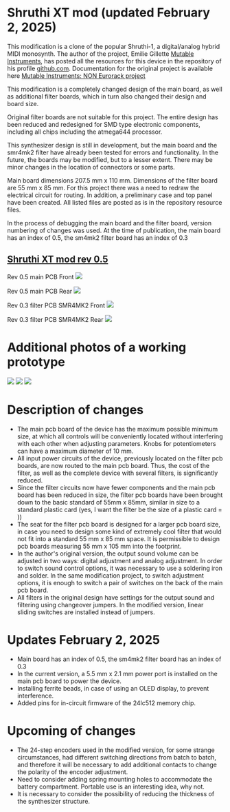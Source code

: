 # Shruthi XT mod (updated February 2, 2025)

This modification is a clone of the popular Shruthi-1, a digital/analog hybrid MIDI monosynth. The author of the project, Emilie Gillette [Mutable Instruments](https://pichenettes.github.io/mutable-instruments-documentation/), has posted all the resources for this device in the repository of his profile [github.com](https://github.com/pichenettes). Documentation for the original project is available here [Mutable Instruments: NON Eurorack project](https://pichenettes.github.io/mutable-instruments-diy-archive/)

This modification is a completely changed design of the main board, as well as additional filter boards, which in turn also changed their design and board size.

Original filter boards are not suitable for this project. The entire design has been reduced and redesigned for SMD type electronic components, including all chips including the atmega644 processor.

This synthesizer design is still in development, but the main board and the smr4mk2 filter have already been tested for errors and functionality. In the future, the boards may be modified, but to a lesser extent. There may be minor changes in the location of connectors or some parts.

Main board dimensions 207.5 mm x 110 mm. Dimensions of the filter board are 55 mm x 85 mm.
For this project there was a need to redraw the electrical circuit for routing. In addition, a preliminary case and top panel have been created.
All listed files are posted as is in the repository resource files.

In the process of debugging the main board and the filter board, version numbering of changes was used. At the time of publication, the main board has an index of 0.5, the sm4mk2 filter board has an index of 0.3

## [Shruthi XT mod rev 0.5](https://github.com/ibizafm0/shruthi_xt_mod)  
Rev 0.5 main PCB
Front
[![](https://github.com/ibizafm0/shruthi_xt_mod/blob/main/shruthixtmod/mb_shrt_xt_rev0_4_img001.jpg)](https://github.com/ibizafm0/shruthi_xt_mod/blob/main/shruthixtmod/mb_shrt_xt_rev0_4_img001.jpg)

Rev 0.5 main PCB
Rear
[![](https://github.com/ibizafm0/shruthi_xt_mod/blob/main/shruthixtmod/mb_shrt_xt_rev0_4_img003.jpg)](https://github.com/ibizafm0/shruthi_xt_mod/blob/main/shruthixtmod/mb_shrt_xt_rev0_4_img003.jpg)

Rev 0.3 filter PCB SMR4MK2
Front
[![](https://github.com/ibizafm0/shruthi_xt_mod/blob/main/shruthixtmod/flt_shrt_xt_rev0_2_img001.jpg)](https://github.com/ibizafm0/shruthi_xt_mod/blob/main/shruthixtmod/flt_shrt_xt_rev0_2_img001.jpg)

Rev 0.3 filter PCB SMR4MK2
Rear
[![](https://github.com/ibizafm0/shruthi_xt_mod/blob/main/shruthixtmod/flt_shrt_xt_rev0_2_img002.jpg)](https://github.com/ibizafm0/shruthi_xt_mod/blob/main/shruthixtmod/flt_shrt_xt_rev0_2_img002.jpg)

Additional photos of a working prototype
========

[![](https://github.com/ibizafm0/shruthi_xt_mod/blob/main/shruthixtmod/photo_m001.jpg)](https://github.com/ibizafm0/shruthi_xt_mod/blob/main/shruthixtmod/photo_m001.jpg)
[![](https://github.com/ibizafm0/shruthi_xt_mod/blob/main/shruthixtmod/photo_m002.jpg)](https://github.com/ibizafm0/shruthi_xt_mod/blob/main/shruthixtmod/photo_m002.jpg)
[![](https://github.com/ibizafm0/shruthi_xt_mod/blob/main/shruthixtmod/photo_m003.jpg)](https://github.com/ibizafm0/shruthi_xt_mod/blob/main/shruthixtmod/photo_m003.jpg)


Description of changes
========

- The main pcb board of the device has the maximum possible minimum size, at which all controls will be conveniently located without interfering with each other when adjusting parameters. Knobs for potentiometers can have a maximum diameter of 10 mm.
- All input power circuits of the device, previously located on the filter pcb boards, are now routed to the main pcb board. Thus, the cost of the filter, as well as the complete device with several filters, is significantly reduced.
- Since the filter circuits now have fewer components and the main pcb board has been reduced in size, the filter pcb boards have been brought down to the basic standard of 55mm x 85mm, similar in size to a standard plastic card (yes, I want the filter be the size of a plastic card = ))
- The seat for the filter pcb board is designed for a larger pcb board size, in case you need to design some kind of extremely cool filter that would not fit into a standard 55 mm x 85 mm space. It is permissible to design pcb boards measuring 55 mm x 105 mm into the footprint.
- In the author's original version, the output sound volume can be adjusted in two ways: digital adjustment and analog adjustment. In order to switch sound control options, it was necessary to use a soldering iron and solder. In the same modification project, to switch adjustment options, it is enough to switch a pair of switches on the back of the main pcb board.
- All filters in the original design have settings for the output sound and filtering using changeover jumpers. In the modified version, linear sliding switches are installed instead of jumpers.

Updates February 2, 2025
========

- Main board has an index of 0.5, the sm4mk2 filter board has an index of 0.3
- In the current version, a 5.5 mm x 2.1 mm power port is installed on the main pcb board to power the device.
- Installing ferrite beads, in case of using an OLED display, to prevent interference.
- Added pins for in-circuit firmware of the 24lc512 memory chip.

Upcoming of changes
========

- The 24-step encoders used in the modified version, for some strange circumstances, had different switching directions from batch to batch, and therefore it will be necessary to add additional contacts to change the polarity of the encoder adjustment.
- Need to consider adding spring mounting holes to accommodate the battery compartment. Portable use is an interesting idea, why not.
- It is necessary to consider the possibility of reducing the thickness of the synthesizer structure.


